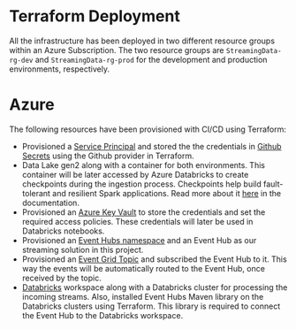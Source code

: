 # Terraform Deployment
All the infrastructure has been deployed in two different resource groups within an Azure Subscription. The two resource groups are ```StreamingData-rg-dev``` and ```StreamingData-rg-prod``` for the development and production environments, respectively. 

# Azure 
The following resources have been provisioned with CI/CD using Terraform:

- Provisioned a [Service Principal](https://github.com/MoeinT/terraforming-azure/blob/feat/Terraform_actions/tf/azure/ServicePrincipal.tf) and stored the the credentials in [Github Secrets](https://github.com/MoeinT/terraforming-azure/blob/feat/Terraform_actions/tf/azure/Main.tf) using the Github provider in Terraform.
- Data Lake gen2 along with a container for both environments. This container will be later accessed by Azure Databricks to create checkpoints during the ingestion process. Checkpoints help build fault-tolerant and resilient Spark applications. Read more about it [here](https://docs.microsoft.com/en-us/azure/databricks/structured-streaming/async-checkpointing) in the documentation.
- Provisioned an [Azure Key Vault](https://github.com/MoeinT/terraforming-azure/blob/feat/Terraform_actions/tf/azure/KeyVault.tf) to store the credentials and set the required access policies. These credentials will later be used in Databricks notebooks.
- Provisioned an [Event Hubs namespace](https://github.com/MoeinT/terraforming-azure/blob/feat/Terraform_actions/tf/azure/EventHubs.tf) and an Event Hub as our streaming solution in this project.
- Provisioned an [Event Grid Topic](https://github.com/MoeinT/terraforming-azure/blob/feat/Terraform_actions/tf/azure/EventGridTopic.tf) and subscribed the Event Hub to it. This way the events will be automatically routed to the Event Hub, once received by the topic.
- [Databricks](https://github.com/MoeinT/terraforming-azure/blob/feat/Terraform_actions/tf/azure/Databricks.tf) workspace along with a Databricks cluster for processing the incoming streams. Also, installed Event Hubs Maven library on the Databricks clusters using Terraform. This library is required to connect the Event Hub to the Databricks workspace.